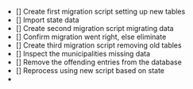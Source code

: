 - [] Create first migration script setting up new tables
- [] Import state data
- [] Create second migration script migrating data 
- [] Confirm migration went right, else eliminate
- [] Create third migration script removing old tables
- [] Inspect the municipalities missing data
- [] Remove the offending entries from the database
- [] Reprocess using new script based on state 
- 